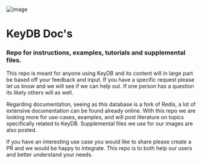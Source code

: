 ![image](https://www.eqalpha.com/img/keydb.png)

# KeyDB Doc's

### Repo for instructions, examples, tutorials and supplemental files.

This repo is meant for anyone using KeyDB and its content will in large part be based off your feedback and input. If you have a specific request please let us know and we will see if we can help out. If one person has a question its likely others will as well.

Regarding documentation, seeing as this database is a fork of Redis, a lot of extensive documentation can be found already online. With this repo we are looking more for use-cases, examples, and will post literature on topics specifically related to KeyDB. Supplemental files we use for our images are also posted. 

If you have an interesting use case you would like to share please create a PR and we would be happy to integrate. This repo is to both help our users and better understand your needs.

